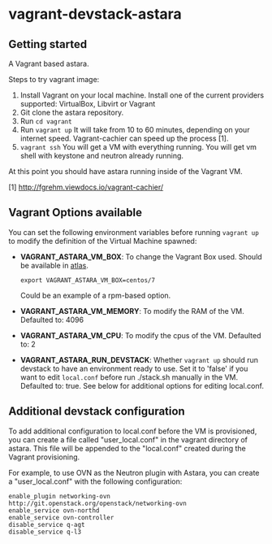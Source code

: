 vagrant-devstack-astara
=======================

Getting started
---------------

A Vagrant based astara.

Steps to try vagrant image:

 1. Install Vagrant on your local machine. Install one of the current
    providers supported: VirtualBox, Libvirt or Vagrant
 2. Git clone the astara repository.
 3. Run `cd vagrant`
 4. Run `vagrant up`
    It will take from 10 to 60 minutes, depending on your internet speed.
    Vagrant-cachier can speed up the process [1].
 5. `vagrant ssh`
    You will get a VM with everything running.
    You will get vm shell with keystone and neutron already running.

At this point you should have astara running inside of the Vagrant VM.

[1] http://fgrehm.viewdocs.io/vagrant-cachier/

Vagrant Options available
-------------------------

You can set the following environment variables before running `vagrant up` to modify
the definition of the Virtual Machine spawned:

 * **VAGRANT\_ASTARA\_VM\_BOX**: To change the Vagrant Box used. Should be available in
   [atlas](http://atlas.hashicorp.com).

       export VAGRANT_ASTARA_VM_BOX=centos/7

   Could be an example of a rpm-based option.

 * **VAGRANT\_ASTARA\_VM\_MEMORY**: To modify the RAM of the VM. Defaulted to: 4096
 * **VAGRANT\_ASTARA\_VM\_CPU**: To modify the cpus of the VM. Defaulted to: 2
 * **VAGRANT\_ASTARA\_RUN\_DEVSTACK**: Whether `vagrant up` should run devstack to
   have an environment ready to use. Set it to 'false' if you want to edit
   `local.conf` before run ./stack.sh manually in the VM. Defaulted to: true.
   See below for additional options for editing local.conf.

Additional devstack configuration
---------------------------------

To add additional configuration to local.conf before the VM is provisioned, you can
create a file called "user_local.conf" in the vagrant directory of astara. This file
will be appended to the "local.conf" created during the Vagrant provisioning.

For example, to use OVN as the Neutron plugin with Astara, you can create a
"user_local.conf" with the following configuration:

    enable_plugin networking-ovn http://git.openstack.org/openstack/networking-ovn
    enable_service ovn-northd
    enable_service ovn-controller
    disable_service q-agt
    disable_service q-l3
